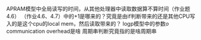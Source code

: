 APRAM模型中全局读写的时间，从其他处理器中读取数据算不算时间（作业题4.6）
（作业4.6、4.7）中的+1是哪来的？究竟是由if判断带来的还是其他CPU写入的是这个cpu的local mem，然后读取带来的？
logp模型中的参数$o$ communication overhead是啥
周期串判断究竟指的是啥周期串